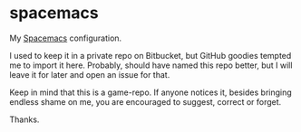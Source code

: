 # spacemacs
My [Spacemacs](https://github.com/syl20bnr/spacemacs) configuration. 

I used to keep it in a private repo on Bitbucket, but GitHub goodies tempted me to import it here. Probably, should have named this repo better, but I will leave it for later and open an issue for that.

Keep in mind that this is a game-repo. If anyone notices it, besides bringing endless shame on me, you are encouraged to suggest, correct or forget.

Thanks.
